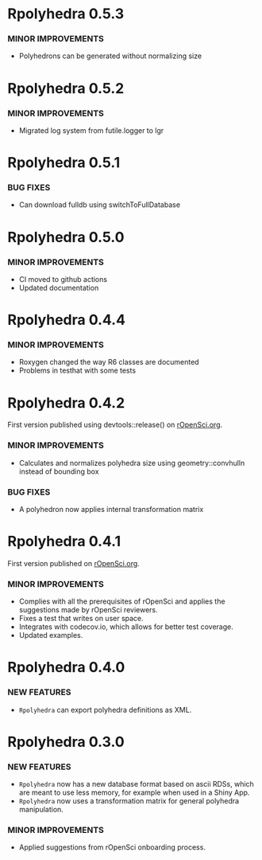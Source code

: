 Rpolyhedra 0.5.3
============
### MINOR IMPROVEMENTS
* Polyhedrons can be generated without normalizing size

Rpolyhedra 0.5.2
============
### MINOR IMPROVEMENTS
* Migrated log system from futile.logger to lgr

Rpolyhedra 0.5.1
============
### BUG FIXES
* Can download fulldb using switchToFullDatabase

Rpolyhedra 0.5.0
============

### MINOR IMPROVEMENTS
* CI moved to github actions
* Updated documentation

Rpolyhedra 0.4.4
============

### MINOR IMPROVEMENTS
* Roxygen changed the way R6 classes are documented
* Problems in testhat with some tests

Rpolyhedra 0.4.2
============

First version published using devtools::release() on [rOpenSci.org](https://ropensci.org/). 

### MINOR IMPROVEMENTS

* Calculates and normalizes polyhedra size using geometry::convhulln instead of bounding box

### BUG FIXES

* A polyhedron now applies internal transformation matrix


Rpolyhedra 0.4.1
============

First version published on [rOpenSci.org](https://ropensci.org/). 

### MINOR IMPROVEMENTS

* Complies with all the prerequisites of rOpenSci and applies the suggestions made by rOpenSci reviewers. 
* Fixes a test that writes on user space.
* Integrates with codecov.io, which allows for better test coverage. 
* Updated examples.

Rpolyhedra 0.4.0
============

### NEW FEATURES

* `Rpolyhedra` can export polyhedra definitions as XML.


Rpolyhedra 0.3.0
============

### NEW FEATURES

* `Rpolyhedra` now has a new database format based on ascii RDSs, which are meant to use less memory, for example when used in a Shiny App.
* `Rpolyhedra` now uses a transformation matrix for general polyhedra manipulation.

### MINOR IMPROVEMENTS

* Applied suggestions from rOpenSci onboarding process. 

